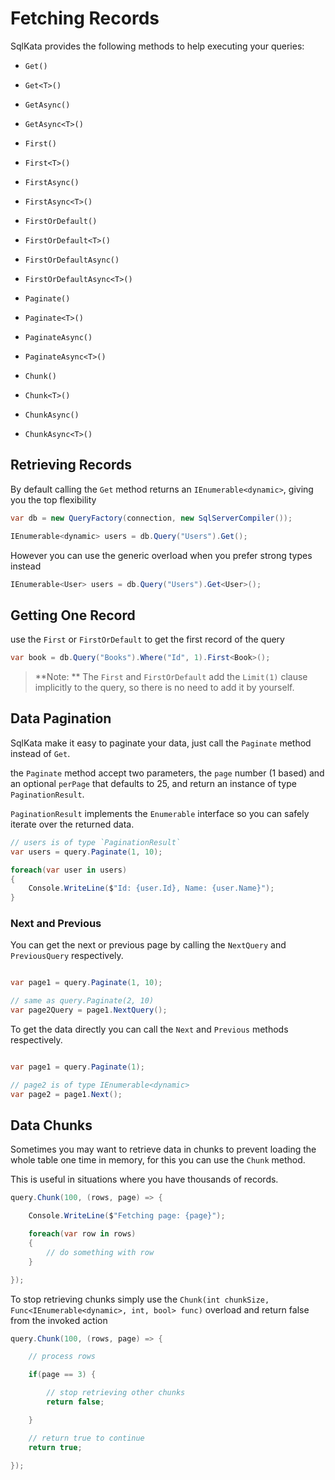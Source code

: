 # Fetching Records

SqlKata provides the following methods to help executing your queries:

 - `Get()`
 - `Get<T>()`
 - `GetAsync()`
 - `GetAsync<T>()`

 - `First()`
 - `First<T>()`
 - `FirstAsync()`
 - `FirstAsync<T>()`

 - `FirstOrDefault()`
 - `FirstOrDefault<T>()`
 - `FirstOrDefaultAsync()`
 - `FirstOrDefaultAsync<T>()`

 - `Paginate()`
 - `Paginate<T>()`
 - `PaginateAsync()`
 - `PaginateAsync<T>()`

 - `Chunk()`
 - `Chunk<T>()`
 - `ChunkAsync()`
 - `ChunkAsync<T>()`


## Retrieving Records

By default calling the `Get` method returns an `IEnumerable<dynamic>`, giving you the top flexibility

```cs
var db = new QueryFactory(connection, new SqlServerCompiler());

IEnumerable<dynamic> users = db.Query("Users").Get();
```

However you can use the generic overload when you prefer strong types instead

```cs
IEnumerable<User> users = db.Query("Users").Get<User>();
```

## Getting One Record

use the `First` or `FirstOrDefault` to get the first record of the query

```cs
var book = db.Query("Books").Where("Id", 1).First<Book>();
```

> **Note: ** The `First` and `FirstOrDefault` add the `Limit(1)` clause implicitly to the query, so there is no need to add it by yourself.

## Data Pagination

SqlKata make it easy to paginate your data, just call the `Paginate` method instead of `Get`.

the `Paginate` method accept two parameters, the `page` number (1 based) and an optional `perPage` that defaults to 25, and return an instance of type `PaginationResult`.

`PaginationResult` implements the `Enumerable` interface so you can safely iterate over the returned data.


```cs
// users is of type `PaginationResult`
var users = query.Paginate(1, 10);

foreach(var user in users)
{
    Console.WriteLine($"Id: {user.Id}, Name: {user.Name}");
}
```

### Next and Previous
You can get the next or previous page by calling the `NextQuery` and `PreviousQuery` respectively.

```cs

var page1 = query.Paginate(1, 10);

// same as query.Paginate(2, 10)
var page2Query = page1.NextQuery();

```

To get the data directly you can call the `Next` and `Previous` methods respectively.

```cs

var page1 = query.Paginate(1);

// page2 is of type IEnumerable<dynamic>
var page2 = page1.Next();

```

## Data Chunks
Sometimes you may want to retrieve data in chunks to prevent loading the whole table one time in memory, for this you can use the `Chunk` method.

This is useful in situations where you have thousands of records.

```cs
query.Chunk(100, (rows, page) => {

    Console.WriteLine($"Fetching page: {page}");

    foreach(var row in rows)
    {
        // do something with row
    }

});
```

To stop retrieving chunks simply use the `Chunk(int chunkSize, Func<IEnumerable<dynamic>, int, bool> func)` overload and return false from the invoked action

```cs
query.Chunk(100, (rows, page) => {

    // process rows

    if(page == 3) {

        // stop retrieving other chunks
        return false;

    }

    // return true to continue
    return true;

});
```
